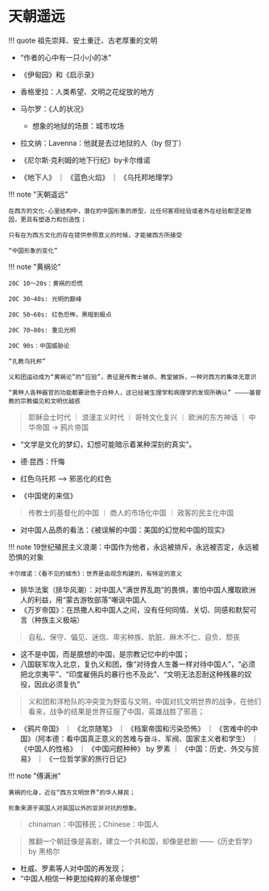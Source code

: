 # 天朝遥远

!!! quote 
    祖先崇拜、安土重迁、古老厚重的文明

- “作者的心中有一只小小的冰”
- 《伊甸园》和《启示录》
- 香格里拉：人类希望、文明之花绽放的地方


- 马尔罗：《人的状况》
    - 想象的地狱的场景：城市坟场

- 拉文纳：Lavenna：他就是去过地狱的人（by 但丁）
- 《尼尔斯·克利姆的地下行纪》by卡尔维诺
- 《地下人》 ｜ 《蓝色火焰》 ｜ 《乌托邦地理学》


!!! note "天朝遥远"

    在西方的文化-心里结构中，潜在的中国形象的原型，比任何客观经验或者外在经验都坚定稳固，更具有塑造力和创造性；

    只有在为西方文化的存在提供参照意义的时候，才能被西方所接受

    “中国形象的变化”


!!! note "黄祸论"

    20C 10～20s：黄祸的恐慌

    20C 30~40s: 光明的巅峰

    20C 50~60s: 红色恐怖，黑暗到极点

    20C 70~80s: 重见光明

    20C 90s：中国威胁论

    “孔教乌托邦”

    义和团运动成为“黄祸论”的“应验”，表征是传教士被杀、教堂被拆，一种对西方的集体无意识

    “黄种人各种器官的功能都要逊色于白种人，这已经被生理学和病理学的发现所确认” ————基督教的宗教偏见和文明优越感


> 耶稣会士时代 ｜ 浪漫主义时代 ｜ 哥特文化复兴  ｜ 欧洲的东方神话 ｜ 中华帝国 -> 鸦片帝国

- “文学是文化的梦幻，幻想可能暗示着某种深刻的真实”。

- 德·昆西：忏悔
- 红色乌托邦 --> 邪恶化的红色
- 《中国佬的来信》
> 传教士的基督化的中国 ｜ 商人的市场化中国 ｜ 政客的民主化中国
- 对中国人品质的看法：《被误解的中国：美国的幻觉和中国的现实》

!!! note
    19世纪殖民主义浪潮：中国作为他者，永远被排斥，永远被否定，永远被恐惧的对象

    卡尔维诺：《看不见的城市》：世界是由观念构建的，有特定的意义

- 排华法案（排华风潮）：对中国人“满世界乱跑”的畏惧，害怕中国人攫取欧洲人的利益，用“蒙古游牧部落”嘲讽中国人
- 《万岁帝国》：在昂撒人和中国人之间，没有任何同情、关切、同感和默契可言（种族主义极端）
> 自私、保守、偏见、迷信、卑劣种族、肮脏、麻木不仁、自负、颓丧

- 这不是中国，而是臆想的中国，是宗教记忆中的中国；
- 八国联军攻入北京，复仇义和团，像“对待食人生番一样对待中国人”，“必须把北京夷平”、“印度雇佣兵的暴行也不及此”、“文明无法忍耐这种残暴的奴役，因此必须复仇”
> 义和团和洋枪队的冲突变为野蛮与文明，中国对抗文明世界的战争，在他们看来，战争的结果是世界征服了中国，英雄战胜了邪恶；

- 《鸦片帝国》 ｜ 《北京随笔》 ｜ 《档案帝国和污染恐怖》 ｜ 《苦难中的中国》（阿本德：看中国真正意义的苦难与奋斗、军阀、国家主义者和学生） ｜ 《中国人的性格》 ｜ 《中国问题种种》 by 罗素 ｜ 《中国：历史、外交与贸易》 ｜ 《一位哲学家的旅行日记》

!!! note "傅满洲"

    黄祸的化身，近在“西方文明世界”的华人移民；

    形象来源于英国人对英国以外的亚非对抗的想象。

> chinaman：中国移民；Chinese：中国人

> 推翻一个朝廷像是喜剧，建立一个共和国，却像是悲剧 ——《历史哲学》 by 黑格尔 


- 杜威、罗素等人对中国的再发现；
- “中国人相信一种更加纯粹的革命理想”